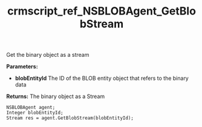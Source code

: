﻿---
title: crmscript_ref_NSBLOBAgent_GetBlobStream
description: Stream GetBlobStream(Integer blobEntityId)
intellisense: NSBLOBAgent.GetBlobStream
keywords: NSBLOBAgent,GetBlobStream
so.topic: reference
---

Get the binary object as a stream

**Parameters:**
 - **blobEntityId** The ID of the BLOB entity object that refers to the binary data

**Returns:** The binary object as a Stream

```crmscript
NSBLOBAgent agent;
Integer blobEntityId;
Stream res = agent.GetBlobStream(blobEntityId);
```

